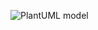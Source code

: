 ![PlantUML model](http://www.plantuml.com/plantuml/png/JOqn3iCm24Nt7iRidH9vofmJk3PAa0n46ATIJr-wTNh3Vrzl6LxC9_V7wNwD9u2LTph8p_cQ0wsgE8gdgWmTUOf-6DOzRzjgA0KQtj2q1WST0g65GxKugK3k5DyTxKRB_qkwViK5fGM_)
